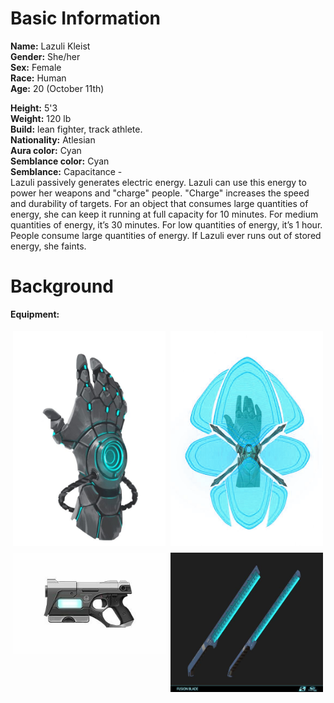 # Basic Information
**Name:** Lazuli Kleist <br>
**Gender:** She/her <br>
**Sex:** Female <br>
**Race:** Human <br>
**Age:** 20 (October 11th) <br>

**Height:** 5'3 <br>
**Weight:** 120 lb <br>
**Build:** lean fighter, track athlete. <br>
**Nationality:** Atlesian <br>
**Aura color:** Cyan <br>
**Semblance color:** Cyan <br>
**Semblance:** Capacitance - <br>
Lazuli passively generates electric energy. Lazuli can use this energy to power her weapons and "charge" people. "Charge" increases the speed and durability of targets. For an object that consumes large quantities of energy, she can keep it running at full capacity for 10 minutes. For medium quantities of energy, it’s 30 minutes. For low quantities of energy, it’s 1 hour. People consume large quantities of energy. If Lazuli ever runs out of stored energy, she faints. <br>

# Background
**Equipment:** <br>
<div style="display: grid; grid-template-columns: auto auto;">
    <div style="padding:4px;">
        <img src="./public/hand.jpg" alt="Lazuli's robo hand"></img>
    </div>
    <div style="padding:4px;">
        <img src="./public/shield.png" alt="lazuli's shield"></img>
    </div>
    <div style="padding:4px;">
        <img src="./public/gun.jpg" alt="Neon Striker V3's pistol mode"></img>
    </div>
    <div style="padding:4px;">
        <img src="./public/sword.jpg" alt="Neon Striker V3's sword mode"></img>
    </div>
</div>